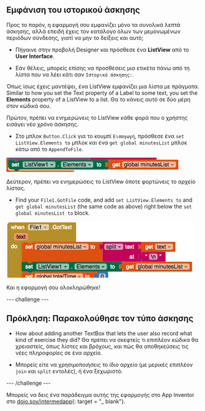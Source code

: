 ## Εμφάνιση του ιστορικού άσκησης

Προς το παρόν, η εφαρμογή σου εμφανίζει μόνο τα συνολικά λεπτά άσκησης, αλλά επειδή έχεις τον κατάλογο όλων των μεμονωμένων περιόδων σύνδεσης, γιατί να μην το δείξεις και αυτό;

+ Πήγαινε στην προβολή Designer και πρόσθεσε ένα **ListView** από το **User Interface**.

+ Εάν θέλεις, μπορείς επίσης να προσθέσεις μια ετικέτα πάνω από τη λίστα που να λέει κάτι σαν `Ιστορικό άσκησης:`.

Όπως ίσως έχεις μαντέψει, ένα ListView εμφανίζει μια λίστα με πράγματα. Similar to how you set the Text property of a Label to some text, you set the **Elements** property of a ListView to a list. Θα το κάνεις αυτό σε δύο μέρη στον κώδικά σου.

Πρώτον, πρέπει να ενημερώνεις το ListView κάθε φορά που ο χρήστης εισάγει νέο χρόνο άσκησης.

+ Στο μπλοκ `Button.Click` για το κουμπί `Εισαγωγή`, πρόσθεσε ένα `set ListView.Elements to` μπλοκ και ένα `get global minutesList` μπλοκ κάτω από το `AppendToFile`.

![](images/s8UpdateListViewEls.png)

Δεύτερον, πρέπει να ενημερώσεις το ListView όποτε φορτώνεις το αρχείο λίστας.

+ Find your `File1.GotFile` code, and add `set ListView.Elements to` and `get global minutesList` (the same code as above) right below the `set global minutesList to` block.

![](images/s8SetListViewEls.png)

Και η εφαρμογή σου ολοκληρώθηκε!

--- challenge ---

## Πρόκληση: Παρακολούθησε τον τύπο άσκησης

+ How about adding another TextBox that lets the user also record what kind of exercise they did? Θα πρέπει να σκεφτείς τι επιπλέον κώδικα θα χρειαστείς, όπως λίστες και βρόχους, και πώς θα αποθηκεύσεις τις νέες πληροφορίες σε ένα αρχείο.

+ Μπορείς είτε να χρησιμοποιήσεις το ίδιο αρχείο (με μερικές επιπλέον `join` και `split` εντολές), ή ένα ξεχωριστό.

--- /challenge ---

Μπορείς να δεις ένα παράδειγμα αυτής της εφαρμογής στο App Inventor στο [dojo.soy/intermedapp](http://dojo.soy/intermedapp){: target = "_ blank"}.
